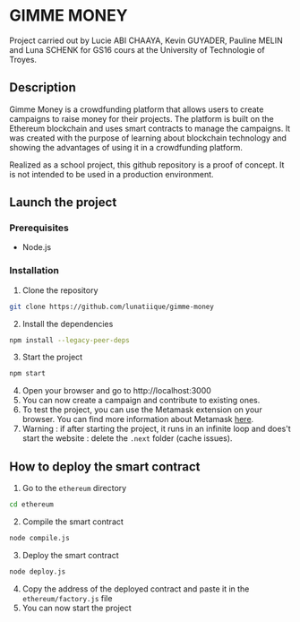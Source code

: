 # GIMME MONEY
Project carried out by Lucie ABI CHAAYA, Kevin GUYADER, Pauline MELIN and Luna SCHENK for GS16 cours at the University of Technologie of Troyes.
## Description
Gimme Money is a crowdfunding platform that allows users to create campaigns to raise money for their projects. The platform is built on the Ethereum blockchain and uses smart contracts to manage the campaigns. It was created with the purpose of learning about blockchain technology and showing the advantages of using it in a crowdfunding platform.
            
Realized as a school project, this github repository is a proof of concept. It is not intended to be used in a production environment.

## Launch the project

### Prerequisites
- Node.js

### Installation
1. Clone the repository
```bash
git clone https://github.com/lunatiique/gimme-money
```
2. Install the dependencies
```bash
npm install --legacy-peer-deps
```
3. Start the project
```bash
npm start
```
4. Open your browser and go to http://localhost:3000
5. You can now create a campaign and contribute to existing ones.
6. To test the project, you can use the Metamask extension on your browser. You can find more information about Metamask [here](https://metamask.io/).
7. Warning : if after starting the project, it runs in an infinite loop and does't start the website : delete the `.next` folder (cache issues).

## How to deploy the smart contract
1. Go to the `ethereum` directory
```bash
cd ethereum
```
2. Compile the smart contract
```bash
node compile.js
```
3. Deploy the smart contract
```bash
node deploy.js
```
4. Copy the address of the deployed contract and paste it in the `ethereum/factory.js` file
5. You can now start the project
